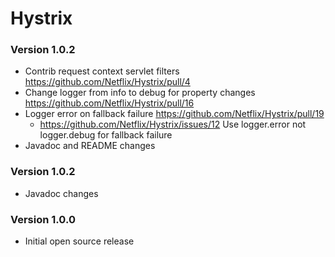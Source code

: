 # Hystrix #

### Version 1.0.2 ###

* Contrib request context servlet filters https://github.com/Netflix/Hystrix/pull/4
* Change logger from info to debug for property changes https://github.com/Netflix/Hystrix/pull/16
* Logger error on fallback failure https://github.com/Netflix/Hystrix/pull/19
  * https://github.com/Netflix/Hystrix/issues/12 Use logger.error not logger.debug for fallback failure
* Javadoc and README changes

### Version 1.0.2 ###

* Javadoc changes

### Version 1.0.0 ###

* Initial open source release 
